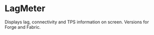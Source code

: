 # LagMeter
Displays lag, connectivity and TPS information on screen. Versions for Forge and Fabric.

